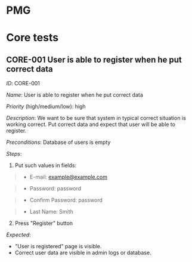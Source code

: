 # PMG


# Core tests
## CORE-001 User is able to register when he put correct data

*ID*: CORE-001

*Name*: User is able to register when he put correct data

*Priority* (high/medium/low): high

*Description*: We want to be sure that system in typical correct situation is working correct. Put correct data and expect that user will be able to register.

*Preconditions*: Database of users is empty

*Steps*:

1. Put such values in fields:

>+ E-mail: example@example.com

>+ Password: password

>+ Confirm Password: password

>+ Last Name: Smith

2. Press "Register" button

*Expected*:

+ "User is registered" page is visible.
+ Correct user data are visible in admin logs or database.
